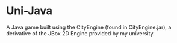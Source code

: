 # Uni-Java

A Java game built using the CityEngine (found in CityEngine.jar), a derivative of the JBox 2D Engine provided by my university.
